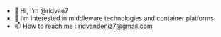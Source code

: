 - 👋 Hi, I’m @ridvan7
- 👀 I’m interested in middleware technologies and container platforms
- 📫 How to reach me : ridvandeniz7@gmail.com

<!---
ridvan7/ridvan7 is a ✨ special ✨ repository because its `README.md` (this file) appears on your GitHub profile.
You can click the Preview link to take a look at your changes.
--->

